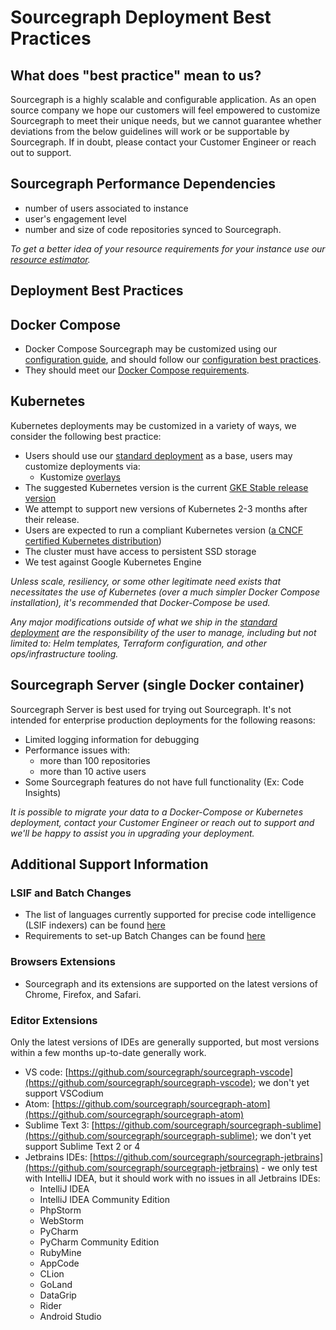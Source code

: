 # Sourcegraph Deployment Best Practices

## What does "best practice" mean to us?

Sourcegraph is a highly scalable and configurable application. As an open source company we hope our customers will feel empowered to customize Sourcegraph to meet their unique needs, but we cannot guarantee whether deviations from the below guidelines will work or be supportable by Sourcegraph. If in doubt, please contact your Customer Engineer or reach out to support.

## Sourcegraph Performance Dependencies

- number of users associated to instance
- user's engagement level
- number and size of code repositories synced to Sourcegraph.

_To get a better idea of your resource requirements for your instance use our_ [_resource estimator_](https://docs.sourcegraph.com/admin/install/resource_estimator)_._

## Deployment Best Practices

## Docker Compose

- Docker Compose Sourcegraph may be customized using our [configuration guide](install/docker-compose/operations.md#configure), and should follow our [configuration best practices](install/docker-compose/operations.md#configuration-best-practices).
- They should meet our [Docker Compose requirements](install/docker-compose/index.md#docker-compose).

## Kubernetes

Kubernetes deployments may be customized in a variety of ways, we consider the following best practice:

- Users should use our [standard deployment](https://github.com/sourcegraph/deploy-sourcegraph) as a base, users may customize deployments via:
  - Kustomize [overlays](https://github.com/sourcegraph/deploy-sourcegraph/tree/master/overlays)
- The suggested Kubernetes version is the current [GKE Stable release version](https://cloud.google.com/kubernetes-engine/docs/release-notes-stable)
- We attempt to support new versions of Kubernetes 2-3 months after their release.
- Users are expected to run a compliant Kubernetes version ([a CNCF certified Kubernetes distribution](https://github.com/cncf/k8s-conformance))
- The cluster must have access to persistent SSD storage
- We test against Google Kubernetes Engine

_Unless scale, resiliency, or some other legitimate need exists that necessitates the use of Kubernetes (over a much simpler Docker Compose installation), it's recommended that Docker-Compose be used._

_Any major modifications outside of what we ship in the [standard deployment](https://github.com/sourcegraph/deploy-sourcegraph) are the responsibility of the user to manage, including but not limited to: Helm templates, Terraform configuration, and other ops/infrastructure tooling._

## Sourcegraph Server (single Docker container)

Sourcegraph Server is best used for trying out Sourcegraph. It&#39;s not intended for enterprise production deployments for the following reasons:

- Limited logging information for debugging
- Performance issues with:
  - more than 100 repositories
  - more than 10 active users
- Some Sourcegraph features do not have full functionality (Ex: Code Insights)

_It is possible to migrate your data to a Docker-Compose or Kubernetes deployment, contact your Customer Engineer or reach out to support and we'll be happy to assist you in upgrading your deployment._

## Additional Support Information

### LSIF and Batch Changes

- The list of languages currently supported for precise code intelligence (LSIF indexers) can be found [here](https://docs.sourcegraph.com/code_intelligence/references/indexers)
- Requirements to set-up Batch Changes can be found [here](https://docs.sourcegraph.com/batch_changes/references/requirements)

### Browsers Extensions

- Sourcegraph and its extensions are supported on the latest versions of Chrome, Firefox, and Safari.

### Editor Extensions

Only the latest versions of IDEs are generally supported, but most versions within a few months up-to-date generally work.

- VS code: [https://github.com/sourcegraph/sourcegraph-vscode](https://github.com/sourcegraph/sourcegraph-vscode); we don't yet support VSCodium
- Atom: [https://github.com/sourcegraph/sourcegraph-atom](https://github.com/sourcegraph/sourcegraph-atom)
- Sublime Text 3: [https://github.com/sourcegraph/sourcegraph-sublime](https://github.com/sourcegraph/sourcegraph-sublime); we don't yet support Sublime Text 2 or 4
- Jetbrains IDEs: [https://github.com/sourcegraph/sourcegraph-jetbrains](https://github.com/sourcegraph/sourcegraph-jetbrains) - we only test with IntelliJ IDEA, but it should work with no issues in all Jetbrains IDEs:
  - IntelliJ IDEA
  - IntelliJ IDEA Community Edition
  - PhpStorm
  - WebStorm
  - PyCharm
  - PyCharm Community Edition
  - RubyMine
  - AppCode
  - CLion
  - GoLand
  - DataGrip
  - Rider
  - Android Studio
